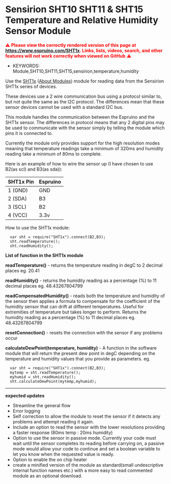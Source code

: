 <!--- Copyright (c) 2014 Lucie Tozer. See the file LICENSE for copying permission. -->
Sensirion SHT10 SHT11 & SHT15 Temperature and Relative Humidity Sensor Module
=====================

<span style="color:red">:warning: **Please view the correctly rendered version of this page at https://www.espruino.com/SHT1x. Links, lists, videos, search, and other features will not work correctly when viewed on GitHub** :warning:</span>

* KEYWORDS: Module,SHT10,SHT11,SHT15,sensirion,temperature,humidity

Use the [SHT1x](/modules/SHT1x.js) ([About Modules](/Modules)) module for reading data from the Sensirion SHT1x series of devices.

These devices use a 2 wire communication bus using a protocol similar to, but not quite the same as the I2C protocol. The differences mean that these sensor devices cannot be used with a standard I2C bus.

This module handles the communication between the Espruino and the SHT1x sensor. The differences in protocol means that any 2 digital pins may be used to communicate with the sensor simply by telling the module which pins it is connected to.

Currently the module only provides support for the high resolution modes meaning that temperature readings take a minimum of 320ms and humidity reading take a minimum of 80ms to complete.


Here is an example of how to wire the sensor up (I have chosen to use B2(as scl) and B3(as sda)):

| SHT1x Pin  | Espruino |
| ---------- | -------- |
| 1 (GND)    | GND      |
| 2 (SDA)    | B3       |
| 3 (SCL)    | B2       |
| 4 (VCC)    | 3.3v     |

How to use the SHT1x module:

```
  var sht = require("SHT1x").connect(B2,B3);
  sht.readTemperature();
  sht.readHumidity();
```

**List of function in the SHT1x module**

**readTemperature()** - returns the temperature reading in degC to 2 decimal places eg. 20.41

**readHumidity()** - returns the humidity reading as a percentage (%) to 11 decimal places eg. 48.43267804799

**readCompensatedHumidity()** - reads both the temperature and humidity of the sensor then applies a formula to compensate for the coefficient of the humidity sensor that can drift at different temperatures. Useful for extremities of temperature but takes longer to perform. Returns the humidity reading as a percentage (%) to 11 decimal places eg. 48.43267804799

**resetConnection()** - resets the connection with the sensor if any problems occur

**calculateDewPoint(temperature, humidity)** - A function in the software module that will return the present dew point in degC depending on the temperature and humidity values that you provide as parameters.
eg.

```
  var sht = require("SHT1x").connect(B2,B3);
  mytemp = sht.readTemperature();
  myhumid = sht.readHumidity();
  sht.calculateDewPoint(mytemp,myhumid);
```

--------------------------------------------------------------------------------------------------------------------

**expected updates**

- Streamline the general flow
- Error logging
- Self correction to allow the module to reset the sensor if it detects any problems and attempt reading it again.
- Include an option to read the sensor with the lower resolutions providing a faster response (80ms temp : 20ms humidity)
- Option to use the sensor in passive mode. Currently your code must wait until the sensor completes its reading before carrying on, a passive mode would allow your code to continue and set a boolean variable to let you know when the requested value is ready.
- Option to enable the on chip heater
- create a minified version of the module as standard(small undescriptive internal function names etc.) with a more easy to read commented module as an optional download.
